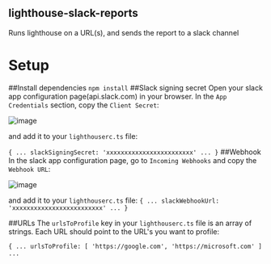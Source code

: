 ## lighthouse-slack-reports
Runs lighthouse on a URL(s), and sends the report to a slack channel

# Setup
##Install dependencies
`npm install`
##Slack signing secret
Open your slack app configuration page(api.slack.com) in your browser. In the `App Credentials` section, copy the `Client Secret`:

![image](https://user-images.githubusercontent.com/650317/185105192-c5cf422a-ac8a-422c-927a-fb1bd2541022.png)

and add it to your `lighthouserc.ts` file:

`
{
  ...
  slackSigningSecret: 'xxxxxxxxxxxxxxxxxxxxxxxx'
  ...
}
`
##Webhook
In the slack app configuration page, go to `Incoming Webhooks` and copy the `Webhook URL`:

![image](https://user-images.githubusercontent.com/650317/185106519-f5d6238b-46be-473a-9251-67e4f7dc4cad.png)

and add it to your `lighthouserc.ts` file:
`
{
  ...
  slackWebhookUrl: 'xxxxxxxxxxxxxxxxxxxxxxxxx'
  ...
}
`

##URLs
The `urlsToProfile` key in your `lighthouserc.ts` file is an array of strings. Each URL should point to the URL's you want to profile:

`
{
  ...
  urlsToProfile: [
	'https://google.com',
    	'https://microsoft.com'
	]
  ...
`
